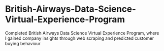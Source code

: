 # British-Airways-Data-Science-Virtual-Experience-Program
Completed British Airways Data Science Virtual Experience Program, where I gained company insights through web scraping and predicted customer buying behaviour
